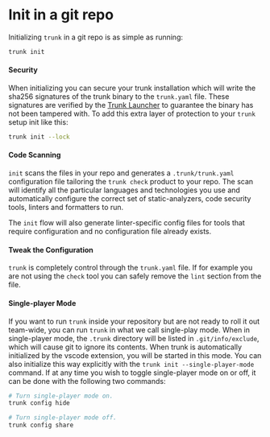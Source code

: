 # Init in a git repo

Initializing `trunk` in a git repo is as simple as running:

```bash
trunk init
```

#### Security

When initializing you can secure your trunk installation which will write the sha256 signatures of the trunk binary to the `trunk.yaml` file. These signatures are verified by the [Trunk Launcher](../reference/components.md#trunk-launcher) to guarantee the binary has not been tampered with. To add this extra layer of protection to your `trunk` setup init like this:

```bash
trunk init --lock
```

#### Code Scanning

`init` scans the files in your repo and generates a `.trunk/trunk.yaml` configuration file tailoring the `trunk check` product to your repo. The scan will identify all the particular languages and technologies you use and automatically configure the correct set of static-analyzers, code security tools, linters and formatters to run.

The `init` flow will also generate linter-specific config files for tools that require configuration and no configuration file already exists.

#### Tweak the Configuration

`trunk` is completely control through the `trunk.yaml` file. If for example you are not using the `check` tool you can safely remove the `lint` section from the file.

#### Single-player Mode

If you want to run `trunk` inside your repository but are not ready to roll it out team-wide, you can run `trunk` in what we call single-play mode. When in single-player mode, the `.trunk` directory will be listed in `.git/info/exclude`, which will cause git to ignore its contents. When trunk is automatically initialized by the vscode extension, you will be started in this mode. You can also initialize this way explicitly with the `trunk init --single-player-mode` command. If at any time you wish to toggle single-player mode on or off, it can be done with the following two commands:

```bash
# Turn single-player mode on.
trunk config hide
```

```bash
# Turn single-player mode off.
trunk config share
```
